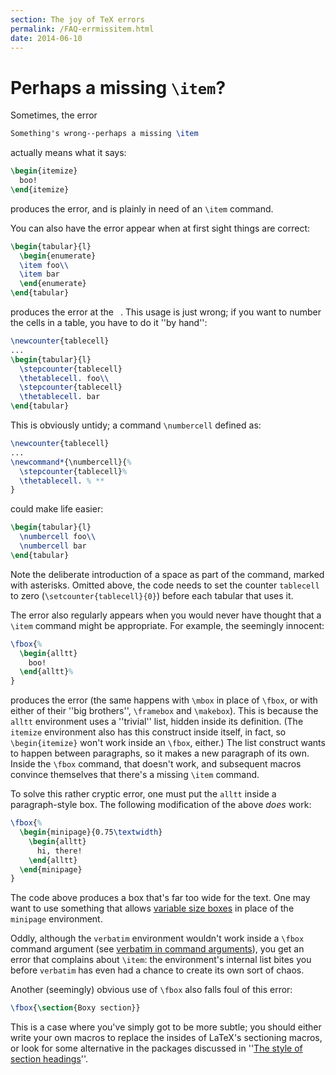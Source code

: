 ```yaml
---
section: The joy of TeX errors
permalink: /FAQ-errmissitem.html
date: 2014-06-10
---
```


# Perhaps a missing `\item`?
Sometimes, the error
```latex
Something's wrong--perhaps a missing \item
```
actually means what it says:
```latex
\begin{itemize}
  boo!
\end{itemize}
```
produces the error, and is plainly in need of an `\item` command.

You can also have the error appear when at first sight things are
correct:
```latex
\begin{tabular}{l}
  \begin{enumerate}
  \item foo\\
  \item bar
  \end{enumerate}
\end{tabular}
```
produces the error at the ` `.  This usage is just wrong; if you
want to number the cells in a table, you have to do it ''by hand'':
```latex
\newcounter{tablecell}
...
\begin{tabular}{l}
  \stepcounter{tablecell}
  \thetablecell. foo\\
  \stepcounter{tablecell}
  \thetablecell. bar
\end{tabular}
```
This is obviously untidy; a command `\numbercell` defined as:
<!-- {% raw %} -->
```latex
\newcounter{tablecell}
...
\newcommand*{\numbercell}{%
  \stepcounter{tablecell}%
  \thetablecell. % **
}
```
<!-- {% endraw %} -->
could make life easier:
```latex
\begin{tabular}{l}
  \numbercell foo\\
  \numbercell bar
\end{tabular}
```
Note the deliberate introduction of a space as part of the command,
marked with asterisks.  Omitted above, the code needs to set the
counter `tablecell` to zero
(`\setcounter{tablecell}{0}`) before each tabular that uses it.

The error also regularly appears when you would never have thought
that a `\item` command  might be appropriate.  For example, the
seemingly innocent:
<!-- {% raw %} -->
```latex
\fbox{%
  \begin{alltt}
    boo!
  \end{alltt}%
}
```
<!-- {% endraw %} -->
produces the error (the same happens with `\mbox` in place of
`\fbox`, or with either of their ''big brothers'', `\framebox` and
`\makebox`).  This is because the `alltt` environment
uses a ''trivial'' list, hidden inside its definition.  (The
`itemize` environment also has this construct inside
itself, in fact, so `\begin{itemize}` won't work inside an
`\fbox`, either.)  The list construct wants to happen between
paragraphs, so it makes a new paragraph of its own.  Inside the
`\fbox` command, that doesn't work, and subsequent macros convince
themselves that there's a missing `\item` command.

To solve this rather cryptic error, one must put the
`alltt` inside a paragraph-style box.  The following
modification of the above _does_ work:
<!-- {% raw %} -->
```latex
\fbox{%
  \begin{minipage}{0.75\textwidth}
    \begin{alltt}
      hi, there!
    \end{alltt}
  \end{minipage}
}
```
<!-- {% endraw %} -->
The code above produces a box that's far too wide for the text.  One
may want to use something that allows 
[variable size boxes](FAQ-varwidth.md) in place of the
`minipage` environment.

Oddly, although the `verbatim` environment wouldn't work
inside a `\fbox` command argument (see 
[verbatim in command arguments](FAQ-verbwithin.md)), you
get an error that complains about `\item`: the environment's
internal list bites you before `verbatim` has even had a
chance to create its own sort of chaos.

Another (seemingly) obvious use of `\fbox` also falls foul of this
error:
```latex
\fbox{\section{Boxy section}}
```
This is a case where you've simply got to be more subtle; you should
either write your own macros to replace the insides of LaTeX's
sectioning macros, or  look for some alternative in the packages
discussed in 
''[The style of section headings](FAQ-secthead.md)''.


